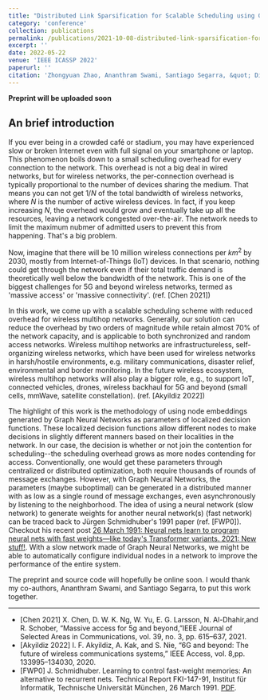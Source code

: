 ```yaml
---
title: "Distributed Link Sparsification for Scalable Scheduling using Graph Neural Networks"
category: 'conference'
collection: publications
permalink: /publications/2021-10-08-distributed-link-sparsification-for-scalable-scheduling-using-gcn.html
excerpt: ''
date: 2022-05-22
venue: 'IEEE ICASSP 2022'
paperurl: ''
citation: 'Zhongyuan Zhao, Ananthram Swami, Santiago Segarra, &quot; Distributed Link Sparsification for Scalable Scheduling using Graph Neural Networks,&quot; submitted to <i>IEEE ICASSP 2022</i>.'
---
```


**Preprint will be uploaded soon**

## An brief introduction

If you ever being in a crowded café or stadium, you may have experienced slow or broken Internet even with full signal on your smartphone or laptop. 
This phenomenon boils down to a small scheduling overhead for every connection to the network.
This overhead is not a big deal in wired networks, but for wireless networks, the per-connection overhead is typically proportional to the number of devices sharing the medium.
That means you can not get $1/N$ of the total bandwidth of wireless networks, where $N$ is the number of active wireless devices. 
In fact, if you keep increasing $N$, the overhead would grow and eventually take up all the resources, leaving a network congested over-the-air. 
The network needs to limit the maximum nubmer of admitted users to prevent this from happening. 
That's a big problem.
 
Now, imagine that there will be 10 million wireless connections per $km^2$ by 2030, mostly from Internet-of-Things (IoT) devices. 
In that scenario, nothing could get through the network even if their total traffic demand is theoretically well below the bandwidth of the network.
This is one of the biggest challenges for 5G and beyond wireless networks, termed as 'massive access' or 'massive connectivity'. (ref. [Chen 2021])
 
In this work, we come up with a scalable scheduling scheme with reduced overhead for wireless multihop networks.
Generally, our solution can reduce the overhead by two orders of magnitude while retain almost $70\%$ of the network capacity, and is applicable to both synchronized and random access networks.
Wireless multihop networks are infrastructureless, self-organizing wireless networks, which have been used for wireless networks in harsh/hostile environments, e.g. military communications, disaster relief, environmental and border monitoring.
In the future wireless ecosystem, wireless multihop networks will also play a bigger role, e.g., to support IoT, connected vehicles, drones, wireless backhaul for 5G and beyond (small cells, mmWave, satellite constellation). (ref. [Akyildiz 2022])

The highlight of this work is the methodology of using node embeddings generated by Graph Neural Networks as parameters of localized decision functions. These localized decision functions allow different nodes to make decisions in slightly different manners based on their localities in the network. 
In our case, the decision is whether or not join the contention for scheduling--the scheduling overhead grows as more nodes contending for access.
Conventionally, one would get these parameters through centralized or distributed optimization, both require thousands of rounds of message exchanges.
However, with Graph Neural Networks, the parameters (maybe suboptimal) can be generated in a distributed manner with as low as a single round of message exchanges, even asynchronously by listening to the neighborhood.
The idea of using a neural network (slow network) to generate weights for another neural network(s) (fast network) can be traced back to Jürgen Schmidhuber's 1991 paper (ref. [FWP0]). Checkout his recent post [26 March 1991: Neural nets learn to program neural nets with fast weights—like today's Transformer variants. 2021: New stuff!](https://people.idsia.ch/~juergen/fast-weight-programmer-1991-transformer.html). 
With a slow network made of Graph Neural Networks, we might be able to automatically configure individual nodes in a network to improve the performance of the entire system.

The preprint and source code will hopefully be online soon. I would thank my co-authors, Ananthram Swami, and Santiago Segarra, to put this work together. 

---
- [Chen 2021] X. Chen, D. W. K. Ng, W. Yu, E. G. Larsson, N. Al-Dhahir,and R. Schober, “Massive access for 5g and beyond,”IEEE Journal of Selected Areas in Communications, vol. 39, no. 3, pp. 615–637, 2021.
- [Akyildiz 2022] I. F. Akyildiz, A. Kak, and S. Nie, “6G and beyond: The future of  wireless  communications  systems,” IEEE  Access,  vol.  8,pp. 133995–134030, 2020.
- [FWP0] J.  Schmidhuber. Learning to control fast-weight memories: An alternative to recurrent nets. Technical Report FKI-147-91, Institut für Informatik, Technische Universität München, 26 March 1991. [PDF](https://people.idsia.ch/~juergen/FKI-147-91ocr.pdf). 